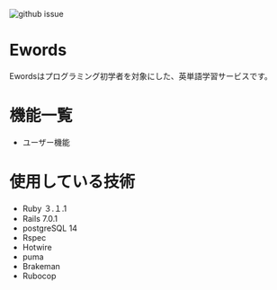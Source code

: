![github issue](https://img.shields.io/github/issues/tomoron/Ewords?style=plastic)

# Ewords

Ewordsはプログラミング初学者を対象にした、英単語学習サービスです。

# 機能一覧

- ユーザー機能

# 使用している技術

- Ruby ３.１.1
- Rails 7.0.1
- postgreSQL 14
- Rspec
- Hotwire
- puma
- Brakeman
- Rubocop
